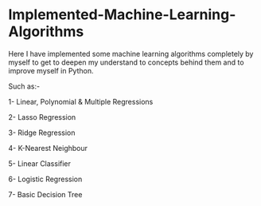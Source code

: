 # Implemented-Machine-Learning-Algorithms
Here I have implemented some machine learning algorithms completely by myself to get to deepen my understand to concepts behind them and to improve myself in Python.

Such as:-

1- Linear, Polynomial & Multiple Regressions

2- Lasso Regression

3- Ridge Regression

4- K-Nearest Neighbour

5- Linear Classifier

6- Logistic Regression

7- Basic Decision Tree
